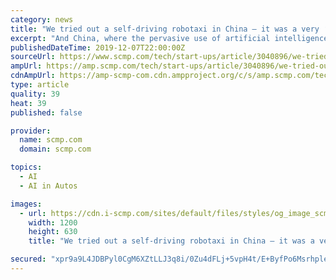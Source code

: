 ```yaml
---
category: news
title: "We tried out a self-driving robotaxi in China – it was a very ‘considerate’ ride"
excerpt: "And China, where the pervasive use of artificial intelligence (AI) technologies extends from sorting ... more than 100,000 trips have already been taken on Alphabet’s Waymo One, its commercial self-driving ride-hailing service, since it was launched ..."
publishedDateTime: 2019-12-07T22:00:00Z
sourceUrl: https://www.scmp.com/tech/start-ups/article/3040896/we-tried-out-self-driving-robotaxi-china-it-was-very-considerate
ampUrl: https://amp.scmp.com/tech/start-ups/article/3040896/we-tried-out-self-driving-robotaxi-china-it-was-very-considerate
cdnAmpUrl: https://amp-scmp-com.cdn.ampproject.org/c/s/amp.scmp.com/tech/start-ups/article/3040896/we-tried-out-self-driving-robotaxi-china-it-was-very-considerate
type: article
quality: 39
heat: 39
published: false

provider:
  name: scmp.com
  domain: scmp.com

topics:
  - AI
  - AI in Autos

images:
  - url: https://cdn.i-scmp.com/sites/default/files/styles/og_image_scmp_generic/public/d8/images/methode/2019/12/13/4fa0ceac-172d-11ea-9462-4dd25a5b0420_image_hires_160840.JPG?itok=p8fR8kh6&amp;v=1576224532
    width: 1200
    height: 630
    title: "We tried out a self-driving robotaxi in China – it was a very ‘considerate’ ride"

secured: "xpr9a9L4JDBPyl0CgM6XZtLLJ3q8i/0Zu4dFLj+5vpH4t/E+ByfPo6Msrhple4poUV51wgU2dq5kboLMyIIijpbk3+NgKQAXU0PcbPACfRP5yflTqCcTM2n2UVqaMMUuNm8wH1X6Cb4Y9dEk7XkIn11eW1nEHVC/sE4Ioe5CG441CRA54EzwqOe7U2xc4clSpHkJzHZTfBZVkRrjB77HtvdKPoY8Z0SY6iHiAbkjLbmoG6ksfYMWIF1Avv6W/TqTvBd2u5SIsGTNcoicakEWjg==;dMdpwkfvOwn+lBEt2bWPoQ=="
---
```


